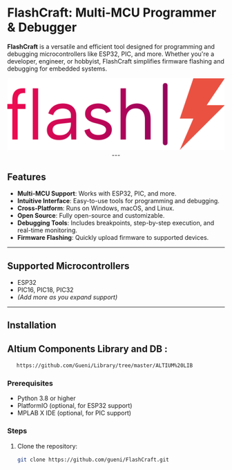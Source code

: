 # FlashCraft: Multi-MCU Programmer & Debugger

**FlashCraft** is a versatile and efficient tool designed for programming and debugging microcontrollers like ESP32, PIC, and more. Whether you're a developer, engineer, or hobbyist, FlashCraft simplifies firmware flashing and debugging for embedded systems.

<p align="center">
  <img  src="\0010 PCB\FlashCraft Logo.png"
</p>
---

## Features

- **Multi-MCU Support**: Works with ESP32, PIC, and more.
- **Intuitive Interface**: Easy-to-use tools for programming and debugging.
- **Cross-Platform**: Runs on Windows, macOS, and Linux.
- **Open Source**: Fully open-source and customizable.
- **Debugging Tools**: Includes breakpoints, step-by-step execution, and real-time monitoring.
- **Firmware Flashing**: Quickly upload firmware to supported devices.

---

## Supported Microcontrollers

- ESP32
- PIC16, PIC18, PIC32
- *(Add more as you expand support)*

---

## Installation
## Altium Components Library and DB :
 ```bash
    https://github.com/Gueni/Library/tree/master/ALTIUM%20LIB
 ```
### Prerequisites
- Python 3.8 or higher
- PlatformIO (optional, for ESP32 support)
- MPLAB X IDE (optional, for PIC support)

### Steps
1. Clone the repository:
   ```bash
   git clone https://github.com/gueni/FlashCraft.git
   ```
